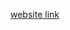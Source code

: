 [website link ]([/guides/content/editing-an-existing-page#modifying-front-matter](https://647e24957aaa0600a5c79169--fastidious-pasca-1ff07c.netlify.app/))
